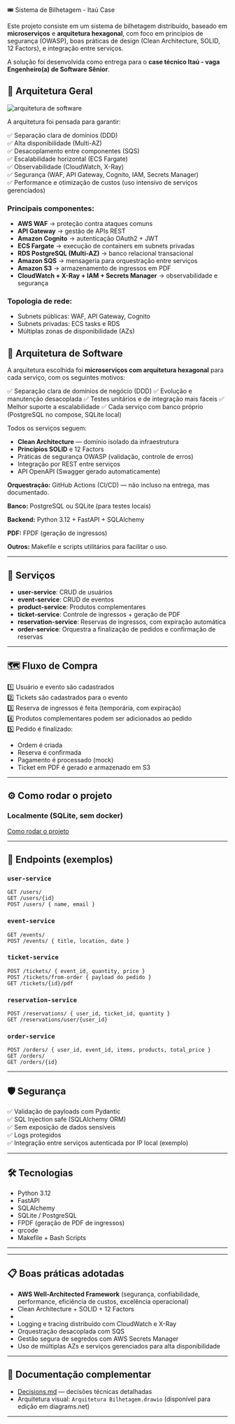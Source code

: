  🎟️ Sistema de Bilhetagem - Itaú Case

Este projeto consiste em um sistema de bilhetagem distribuído, baseado em **microserviços** e **arquitetura hexagonal**, com foco em princípios de segurança (OWASP), boas práticas de design (Clean Architecture, SOLID, 12 Factors), e integração entre serviços.

A solução foi desenvolvida como entrega para o **case técnico Itaú - vaga Engenheiro(a) de Software Sênior**.

## 🌟 Arquitetura Geral

![arquitetura de software](docs/images/arquitetura-bilhetagem.png)

A arquitetura foi pensada para garantir:

✅ Separação clara de domínios (DDD)  
✅ Alta disponibilidade (Multi-AZ)  
✅ Desacoplamento entre componentes (SQS)  
✅ Escalabilidade horizontal (ECS Fargate)  
✅ Observabilidade (CloudWatch, X-Ray)  
✅ Segurança (WAF, API Gateway, Cognito, IAM, Secrets Manager)  
✅ Performance e otimização de custos (uso intensivo de serviços gerenciados)

### Principais componentes:

- **AWS WAF** → proteção contra ataques comuns
- **API Gateway** → gestão de APIs REST
- **Amazon Cognito** → autenticação OAuth2 + JWT
- **ECS Fargate** → execução de containers em subnets privadas
- **RDS PostgreSQL (Multi-AZ)** → banco relacional transacional
- **Amazon SQS** → mensageria para orquestração entre serviços
- **Amazon S3** → armazenamento de ingressos em PDF
- **CloudWatch + X-Ray + IAM + Secrets Manager** → observabilidade e segurança

### Topologia de rede:

- Subnets públicas: WAF, API Gateway, Cognito
- Subnets privadas: ECS tasks e RDS
- Múltiplas zonas de disponibilidade (AZs)

## 🌟 Arquitetura de Software

A arquitetura escolhida foi **microserviços com arquitetura hexagonal** para cada serviço, com os seguintes motivos:

✅ Separação clara de domínios de negócio (DDD)
✅ Evolução e manutenção desacoplada
✅ Testes unitários e de integração mais fáceis
✅ Melhor suporte a escalabilidade
✅ Cada serviço com banco próprio (PostgreSQL no compose, SQLite local)

Todos os serviços seguem:

- **Clean Architecture** — domínio isolado da infraestrutura
- **Princípios SOLID** e 12 Factors
- Práticas de segurança OWASP (validação, controle de erros)
- Integração por REST entre serviços
- API OpenAPI (Swagger gerado automaticamente)

**Orquestração:** GitHub Actions (CI/CD) — não incluso na entrega, mas documentado.

**Banco:** PostgreSQL ou SQLite (para testes locais)

**Backend:** Python 3.12 + FastAPI + SQLAlchemy

**PDF:** FPDF (geração de ingressos)

**Outros:** Makefile e scripts utilitários para facilitar o uso.

---

## 🧱 Serviços

- **user-service**: CRUD de usuários
- **event-service**: CRUD de eventos
- **product-service**: Produtos complementares
- **ticket-service**: Controle de ingressos + geração de PDF
- **reservation-service**: Reservas de ingressos, com expiração automática
- **order-service**: Orquestra a finalização de pedidos e confirmação de reservas

---

## 🗺️ Fluxo de Compra

1️⃣ Usuário e evento são cadastrados  
2️⃣ Tickets são cadastrados para o evento  
3️⃣ Reserva de ingressos é feita (temporária, com expiração)  
4️⃣ Produtos complementares podem ser adicionados ao pedido  
5️⃣ Pedido é finalizado:

- Ordem é criada
- Reserva é confirmada
- Pagamento é processado (mock)
- Ticket em PDF é gerado e armazenado em S3

---

## ⚙️ Como rodar o projeto

### Localmente (SQLite, sem docker)

[Como rodar o projeto](docs/run-instructions.md)

---

## 🚀 Endpoints (exemplos)

### `user-service`

```http
GET /users/
GET /users/{id}
POST /users/ { name, email }
```

### `event-service`

```http
GET /events/
POST /events/ { title, location, date }
```

### `ticket-service`

```http
POST /tickets/ { event_id, quantity, price }
POST /tickets/from-order { payload do pedido }
GET /tickets/{id}/pdf
```

### `reservation-service`

```http
POST /reservations/ { user_id, ticket_id, quantity }
GET /reservations/user/{user_id}
```

### `order-service`

```http
POST /orders/ { user_id, event_id, items, products, total_price }
GET /orders/
GET /orders/{id}
```

---

## 🛡️ Segurança

✅ Validação de payloads com Pydantic  
✅ SQL Injection safe (SQLAlchemy ORM)  
✅ Sem exposição de dados sensíveis  
✅ Logs protegidos  
✅ Integração entre serviços autenticada por IP local (exemplo)

---

## 🛠️ Tecnologias

- Python 3.12
- FastAPI
- SQLAlchemy
- SQLite / PostgreSQL
- FPDF (geração de PDF de ingressos)
- qrcode
- Makefile + Bash Scripts

---

---

## 📋 Boas práticas adotadas

- **AWS Well-Architected Framework** (segurança, confiabilidade, performance, eficiência de custos, excelência operacional)
- Clean Architecture + SOLID + 12 Factors
-
- Logging e tracing distribuído com CloudWatch e X-Ray
- Orquestração desacoplada com SQS
- Gestão segura de segredos com AWS Secrets Manager
- Uso de múltiplas AZs e serviços gerenciados para alta disponibilidade

---

## 📝 Documentação complementar

- [Decisions.md](docs/decisions.md) — decisões técnicas detalhadas
- Arquitetura visual: `Arquitetura Bilhetagem.drawio` (disponível para edição em diagrams.net)

---